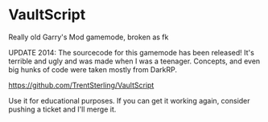 VaultScript
===========

Really old Garry's Mod gamemode, broken as fk


UPDATE 2014: The sourcecode for this gamemode has been released! It's terrible and ugly and was made when I was a teenager. Concepts, and even big hunks of code were taken mostly from DarkRP.

https://github.com/TrentSterling/VaultScript

Use it for educational purposes. If you can get it working again, consider pushing a ticket and I'll merge it.
